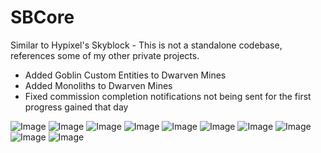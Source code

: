 # SBCore
Similar to Hypixel's Skyblock - This is not a standalone codebase, references some of my other private projects.

- Added Goblin Custom Entities to Dwarven Mines
- Added Monoliths to Dwarven Mines
- Fixed commission completion notifications not being sent for the first progress gained that day

![Image](https://i.imgur.com/igZD2MO.png)
![Image](https://i.imgur.com/LqpuwiH.png)
![Image](https://i.imgur.com/hiq0jT1.png)
![Image](https://i.imgur.com/BSwyeTI.png)
![Image](https://i.imgur.com/ldK1ck2.png)
![Image](https://i.imgur.com/6vQlb5b.png)
![Image](https://i.imgur.com/UzAGydt.png)
![Image](https://i.imgur.com/IUr71oV.png)
![Image](https://i.imgur.com/7SQTcEp.jpg)
![Image](https://i.imgur.com/JDEsT0i.png)
